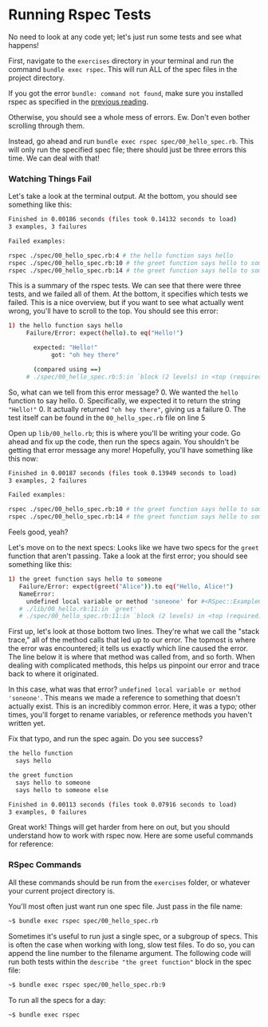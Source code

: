 # Running Rspec Tests

No need to look at any code yet; let's just run some tests and see what
happens!

First, navigate to the `exercises` directory in your terminal and run
the command `bundle exec rspec`. This will run ALL of the spec files
in the project directory.

If you got the error `bundle: command not found`, make sure you installed
rspec as specified in the [previous reading][rspec].

[rspec]: ./installing_rspec

Otherwise, you should see a whole mess of errors. Ew. Don't even bother
scrolling through them.

Instead, go ahead and run `bundle exec rspec spec/00_hello_spec.rb`. This
will only run the specified spec file; there should just be three errors
this time. We can deal with that!

### Watching Things Fail

Let's take a look at the terminal output. At the bottom, you should see
something like this:

``` bash
Finished in 0.00186 seconds (files took 0.14132 seconds to load)
3 examples, 3 failures

Failed examples:

rspec ./spec/00_hello_spec.rb:4 # the hello function says hello
rspec ./spec/00_hello_spec.rb:10 # the greet function says hello to someone
rspec ./spec/00_hello_spec.rb:14 # the greet function says hello to someone else
```

This is a summary of the rspec tests. We can see that there were three tests,
and we failed all of them. At the bottom, it specifies which tests we failed.
This is a nice overview, but if you want to see what actually went wrong, you'll
have to scroll to the top. You should see this error:

``` bash
1) the hello function says hello
     Failure/Error: expect(hello).to eq("Hello!")

       expected: "Hello!"
            got: "oh hey there"

       (compared using ==)
     # ./spec/00_hello_spec.rb:5:in `block (2 levels) in <top (required)>'
```

So, what can we tell from this error message?
0. We wanted the `hello` function to say hello.
0. Specifically, we expected it to return the string `"Hello!"`
0. It actually returned `"oh hey there"`, giving us a failure
0. The test itself can be found in the `00_hello_spec.rb` file on line 5

Open up `lib/00_hello.rb`; this is where you'll be writing your code.
Go ahead and fix up the code, then run the specs again. You shouldn't
be getting that error message any more! Hopefully, you'll have something
like this now:

``` bash
Finished in 0.00187 seconds (files took 0.13949 seconds to load)
3 examples, 2 failures

Failed examples:

rspec ./spec/00_hello_spec.rb:10 # the greet function says hello to someone
rspec ./spec/00_hello_spec.rb:14 # the greet function says hello to someone else
```

Feels good, yeah?

Let's move on to the next specs: Looks like we have two specs for the `greet`
function that aren't passing. Take a look at the first error; you should see
something like this:

``` bash
1) the greet function says hello to someone
   Failure/Error: expect(greet("Alice")).to eq("Hello, Alice!")
   NameError:
     undefined local variable or method 'soneone' for #<RSpec::ExampleGroups::TheGreetFunction:0x0055f86f38ec90>
   # ./lib/00_hello.rb:11:in `greet'
   # ./spec/00_hello_spec.rb:11:in `block (2 levels) in <top (required)>'
```

First up, let's look at those bottom two lines. They're what we call
the "stack trace," all of the method calls that led up to our error. The
topmost is where the error was encountered; it tells us exactly which
line caused the error. The line below it is where that method was called
from, and so forth. When dealing with complicated methods, this helps us
pinpoint our error and trace back to where it originated.

In this case, what was that error?
`undefined local variable or method 'soneone'`.
This means we made a reference to something that doesn't actually exist.
This is an incredibly common error. Here, it was a typo; other times,
you'll forget to rename variables, or reference methods you haven't
written yet.

Fix that typo, and run the spec again. Do you see success?

``` bash
the hello function
  says hello

the greet function
  says hello to someone
  says hello to someone else

Finished in 0.00113 seconds (files took 0.07916 seconds to load)
3 examples, 0 failures
```

Great work! Things will get harder from here on out, but you should
understand how to work with rspec now. Here are some useful commands
for reference:

### RSpec Commands

All these commands should be run from the `exercises` folder, or
whatever your current project directory is.

You'll most often just want run one spec file. Just pass in the file name:

```sh
~$ bundle exec rspec spec/00_hello_spec.rb
```

Sometimes it's useful to run just a single spec, or a subgroup of specs.
This is often the case when working with long, slow test files.
To do so, you can append the line number to the filename argument. The
following code will run both tests within the `describe "the greet function"`
block in the spec file:

```sh
~$ bundle exec rspec spec/00_hello_spec.rb:9
```

To run all the specs for a day:

```sh
~$ bundle exec rspec
```
